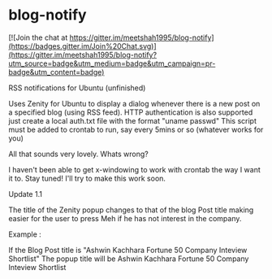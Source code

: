 blog-notify
===========

[![Join the chat at https://gitter.im/meetshah1995/blog-notify](https://badges.gitter.im/Join%20Chat.svg)](https://gitter.im/meetshah1995/blog-notify?utm_source=badge&utm_medium=badge&utm_campaign=pr-badge&utm_content=badge)

RSS notifications for Ubuntu (unfinished)

Uses Zenity for Ubuntu to display a dialog whenever there is a new post on a specified blog (using RSS feed). 
HTTP authentication is also supported just create a local auth.txt file with the format "uname passwd"
This script must be added to crontab to run, say every 5mins or so (whatever works for you)

All that sounds very lovely. Whats wrong?

I haven't been able to get x-windowing to work with crontab the way I want it to.
Stay tuned! I'll try to make this work soon.


Update 1.1 <by meetshah1995>

The title of the Zenity popup changes to that of the blog Post title making easier for the user to press Meh if he has not interest in the company.

Example : 

If the Blog Post title is "Ashwin Kachhara Fortune 50 Company Inteview Shortlist"
The popup title will be Ashwin Kachhara Fortune 50 Company Inteview Shortlist 